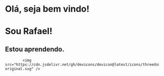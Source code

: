 # Olá, seja bem vindo!
# Sou Rafael!

## Estou aprendendo.


           
            <img src="https://cdn.jsdelivr.net/gh/devicons/devicon@latest/icons/threedsmax/threedsmax-original.svg" />
          
          
        



  

           
          
                  

<!--
**Rafsmacedo/Rafsmacedo** is a ✨ _special_ ✨ repository because its `README.md` (this file) appears on your GitHub profile.

Here are some ideas to get you started:

- 🔭 I’m currently working on ...
- 🌱 I’m currently learning ...
- 👯 I’m looking to collaborate on ...
- 🤔 I’m looking for help with ...
- 💬 Ask me about ...
- 📫 How to reach me: ...
- 😄 Pronouns: ...
- ⚡ Fun fact: ...
-->
